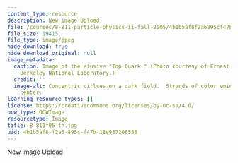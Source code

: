 ```yaml
---
content_type: resource
description: New image Upload
file: /courses/8-811-particle-physics-ii-fall-2005/4b1b5af8f2a6895cf47b18e987206558_8-811f05-th.jpg
file_size: 19415
file_type: image/jpeg
hide_download: true
hide_download_original: null
image_metadata:
  caption: Image of the elusive "Top Quark." (Photo courtesy of Ernest Orlando Lawrence,
    Berkeley National Laboratory.)
  credit: ''
  image-alt: Concentric cirlces on a dark field.  Strands of color eminate from the
    center.
learning_resource_types: []
license: https://creativecommons.org/licenses/by-nc-sa/4.0/
ocw_type: OCWImage
resourcetype: Image
title: 8-811f05-th.jpg
uid: 4b1b5af8-f2a6-895c-f47b-18e987206558
---
```

New image Upload